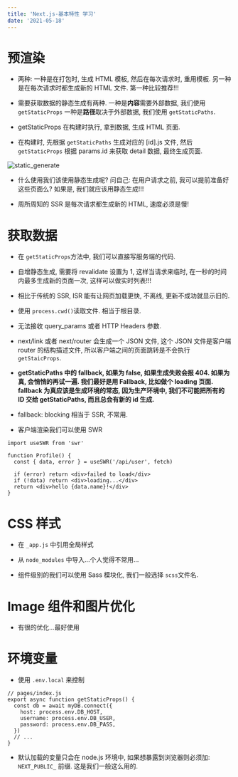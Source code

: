 ```yaml
---
title: 'Next.js-基本特性 学习'
date: '2021-05-18'
---
```


# 预渲染

- 两种: 一种是在打包时, 生成 HTML 模板, 然后在每次请求时, 重用模板. 另一种是在每次请求时都生成新的 HTML 文件. 第一种比较推荐!!!

- 需要获取数据的静态生成有两种. 一种是**内容**需要外部数据, 我们使用 `getStaticProps` 一种是**路径**取决于外部数据, 我们使用 `getStaticPaths`.

- getStaticProps 在构建时执行, 拿到数据, 生成 HTML 页面.
- 在构建时, 先根据 `getStaticPaths` 生成对应的 [id].js 文件, 然后 `getStaticProps` 根据 params.id 来获取 detail 数据, 最终生成页面.

![static_generate](/images/static_generate.png)

- 什么使用我们该使用静态生成呢?
  问自己: 在用户请求之前, 我可以提前准备好这些页面么? 如果是, 我们就应该用静态生成!!!

- 周所周知的 SSR 是每次请求都生成新的 HTML, 速度必须是慢!

# 获取数据

- 在 `getStaticProps`方法中, 我们可以直接写服务端的代码.

- 自增静态生成, 需要将 revalidate 设置为 1, 这样当请求来临时, 在一秒的时间内最多生成新的页面一次, 这样可以做实时列表!!!

- 相比于传统的 SSR, ISR 能有让网页加载更快, 不离线, 更新不成功就显示旧的.

- 使用 `process.cwd()`读取文件. 相当于根目录.

- 无法接收 query_params 或者 HTTP Headers 参数.

- next/link 或者 next/router 会生成一个 JSON 文件, 这个 JSON 文件是客户端 router 的结构描述文件, 所以客户端之间的页面跳转是不会执行`getStaicProps`.

- **getStaticPaths 中的 fallback, 如果为 false, 如果生成失败会报 404. 如果为真, 会悄悄的再试一遍. 我们最好是用 Fallback, 比如做个 loading 页面. fallback 为真应该是生成环境的常态, 因为生产环境中, 我们不可能把所有的 ID 交给 getStaticPaths, 而且总会有新的 id 生成.**

- fallback: blocking 相当于 SSR, 不常用.

- 客户端渲染我们可以使用 SWR

```shell
import useSWR from 'swr'

function Profile() {
  const { data, error } = useSWR('/api/user', fetch)

  if (error) return <div>failed to load</div>
  if (!data) return <div>loading...</div>
  return <div>hello {data.name}!</div>
}
```

# CSS 样式

- 在 `_app.js` 中引用全局样式

- 从 `node_modules` 中导入...个人觉得不常用...

- 组件级别的我们可以使用 Sass 模块化, 我们一般选择 `scss`文件名.

# Image 组件和图片优化

- 有很的优化...最好使用

# 环境变量

- 使用 `.env.local` 来控制

```shell
// pages/index.js
export async function getStaticProps() {
  const db = await myDB.connect({
    host: process.env.DB_HOST,
    username: process.env.DB_USER,
    password: process.env.DB_PASS,
  })
  // ...
}
```

- 默认加载的变量只会在 node.js 环境中, 如果想暴露到浏览器则必须加: `NEXT_PUBLIC_` 前缀. 这是我们一般这么用的.
